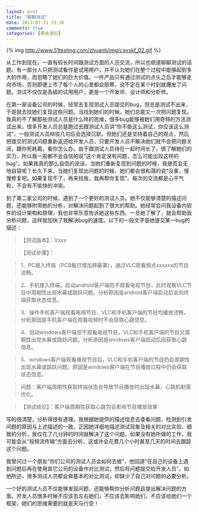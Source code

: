 ```yaml
---
layout: post
title: "聊聊测试"
date: 2013-07-31 23:26
comments: true
categories: [茶余酒后]
---
```


{% img http://www.51testing.com/zhuanti/img/csvskf_02.gif %}

从工作到现在，一直有较长时间跟测试方面的人员交流，所以也顺道聊聊测试的话题。有一部分人只把测试看作是试用用户，并不认为她们在整个过程中能够起到多大的作用，而忽略了她们的巨大价值。一件产品只有通过测试的点头之后才能够走向市场，否则即便上市了每个人的心里都会胆寒，说不定在某个时刻就爆发了问题。测试不仅仅是高级的试用用户，更是一个开发师、设计师和分析师。

<!--more-->

在第一家设备公司的时候，经常去复现测试人员提交的bug，但总是测试不出来，于是就去找她们复现这些问题。当找到她们的时候，她们总能又一次把问题复现。我真的不了解那些测试人员是什么样的思维，很多bug能够被她们用奇特的方法测试出来。很多开发人员总是跑过去跟测试人员讲“你不能这么测试，你应该这么测试”，一般测试人员辩驳几句后会选择沉默。但她们还是坚持着自己的观点，然后把提交的测试问题重新返还给开发人员，只要开发人员不解决她们就不会把问题关闭，跟你死耗着，看你怎么办。由于跟测试人员待在一起时间长了，很了解她们的实力，所以我一般都不会自信的说“这个肯定没有问题，怎么可能出现这样的bug”。如果我真的那么自信的说话，当她们重新复现到问题的时候，我是否会无地自容呢？长久下来，当她们复现出问题的时候，她们都会很和蔼的说“没事，慢慢修复吧。如果复现不了，再来找我，我再帮你复现”。每次的交流都是心平气和，不会有不愉快的冲突。

到了第二家公司的时候，遇到了一个更好的测试人员。她不仅能够清楚的描述问题，还能够附带她的分析，对解决问题起到了很大的帮助。她经常会问我设备内软件的设计架构和原理，我也非常乐意告诉她这些东西。一旦她了解了，就会帮助我分析问题，这样就加快了我解决bug的速度。以下的一段文字是她提交某一bug的描述：

>【测试版本】：Vxxx 

>【测试步骤】： 

>1、PC接入终端（PCB板已增加屏蔽罩），通过VLC观看频点xxxxxx的节目流畅。 

>2、手机接入终端，启动android客户端但不观看电视节目，此时观察VLC节目中周期性出现水幕或跳跃问题。分析原因是android客户端启动后会向终端获取状态信息。 

>3、操作手机客户端观看电视节目，VLC和手机客户端的节目均播放流畅，分析原因是手机客户端在观看视频时不会获取心跳信息。 

>4、启动windows客户端但不观看电视节目，VLC和手机客户端的节目又周期性出现水幕或跳跃问题。分析原因是windows客户端启动后回获取心跳信息。 

>5、windows客户端观看电视节目后，VLC和手机客户端的节目扔会周期性出现水幕或跳跃问题。原因是windows客户端在节目播放过程中仍会获取状态信息。 

>问题：客户端周期性获取终端状态会导致节目播放时出现水幕，心跳机制需优化。 

>【测试结论】：客户端周期性获取心跳包会影响节目播放效果 

写的很清楚，分析得很有道理。我根据她提供的描述信息去查看问题，检测到引发问题的原因与上述描述的一致。正因她详细地描述测试现象及相关的对比实验、细致的分析，我仅花了几分钟的时间就解决了这个问题。如果没有她所做的工作，我可能会从“视频流传输”方面去分析，这或许会花费几个小时甚至几天的时间去跟踪这个问题。

我曾问过一个朋友“你们公司的测试人员会如何去做”，他回道“在自己的设备上遇到问题后再在使用其它公司的设备作对比测试，然后将问题提交给开发人员”。如他所述，很多测试人员都会做基本的对比测试，却缺少了自己对问题的必要分析。

一个好的测试人员不仅能够发现问题，还能够帮你分析问题且提出解决问题的方案。开发人员很多时候不应该去左右她们，不应该去影响她们，不应该给她们一个框架，她们的思维需要的就是天马行空！
